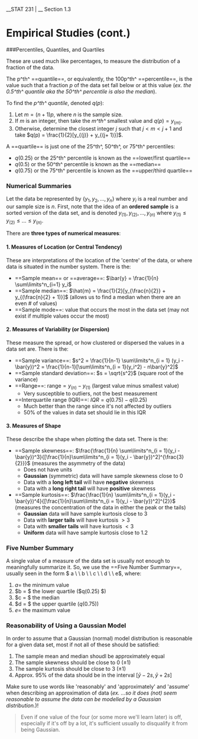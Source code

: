 __STAT 231 | __ Section 1.3

# Empirical Studies (cont.)

###Percentiles, Quantiles, and Quartiles

These are used much like percentages, to measure the distribution of a fraction of the data.

The p^th^ ==quantile==, or equivalently, the 100p^th^ ==percentile==, is the value such that a fraction $p$ of the data set fall below or at this value (_ex. the 0.5^th^ quantile aka the 50^th^ percentile is also the median_).

To find the *p^th^ quantile*, denoted $q(p)$:

1. Let $m = (n + 1)p$, where $n$ is the sample size.
2. If $m$ is an integer, then take the _m^th^_ smallest value and $q(p) = y_{(m)}$.
3. Otherwise, determine the closest integer $j$ such that $j \lt m \lt j + 1$ and take $q(p) = \frac{1}{2}[y_{(j)} + y_{(j+ 1)}]$.

A ==quartile== is just one of the 25^th^, 50^th^, or 75^th^ percentiles:

- $q(0.25)$ or the 25^th^ percentile is known as the ==lower/first quartile==
- $q(0.5)$ or the 50^th^ percentile is known as the ==median==
- $q(0.75)$ or the 75^th^ percentile is known as the ==upper/third quartile==

### Numerical Summaries

Let the data be represented by $\{y_1, y_2, ..., y_n\}$ where $y_i$ is a real number and our sample size is $n$. First, note that the idea of an __ordered sample__ is a sorted version of the data set, and is denoted $y_{(1)}, y_{(2)},...,y_{(n)}$ where $y_{(1)} \leq y_{(2)} \leq ... \leq y_{(n)}$. 

There are **three types of numerical measures**:

#### 1. Measures of Location (or Central Tendency)

These are interpretations of the location of the 'centre' of the data, or where data is situated in the number system. There is the:

- ==Sample mean== or ==average==: $\bar{y} = \frac{1}{n} \sum\limits^n_{i=1} y_i$
- ==Sample median==: $\hat{m} = \frac{1}{2}[y_{\frac{n}{2}} + y_{(\frac{n}{2} + 1)}]$ (allows us to find a median when there are an even # of values) 
- ==Sample mode==: value that occurs the most in the data set (may not exist if multiple values occur the most)

#### 2. Measures of Variability (or Dispersion)

These measure the spread, or how clustered or dispersed the values in a data set are. There is the:

- ==Sample variance==: $s^2 = \frac{1}{n-1} \sum\limits^n_{i = 1} (y_i - \bar{y})^2 = \frac{1}{n-1}[\sum\limits^n_{i = 1}(y_i^2) - n\bar{y}^2]$
- ==Sample standard deviation==: $s = \sqrt{s^2}$ (square root of the variance)
- ==Range==: $\text{range} = y_{(n)} - y_{(1)}$ (largest value minus smallest value)
  - Very susceptible to outliers, not the best measurement
- ==Interquartile range (IQR)==: $IQR = q(0.75) - q(0.25)$
  - Much better than the range since it's not affected by outliers
  - 50% of the values in data set should lie in this IQR

#### 3. Measures of Shape

These describe the shape when plotting the data set. There is the:

- ==Sample skewness==: $\frac{\frac{1}{n} \sum\limits^n_{i = 1}(y_i - \bar{y})^3}{[\frac{1}{n}\sum\limits^n_{i = 1}(y_i - \bar{y})^2]^{\frac{3}{2}}}$ (measures the asymmetry of the data)
  - Does not have units
  - **Gaussian** (symmetric) data will have sample skewness close to 0
  - Data with a **long left tail** will have **negative** skewness
  - Data with a **long right tail** will have **positive** skewness
- ==Sample kurtosis==: $\frac{\frac{1}{n} \sum\limits^n_{i = 1}(y_i - \bar{y})^4}{[\frac{1}{n}\sum\limits^n_{i = 1}(y_i - \bar{y})^2]^{2}}$ (measures the concentration of the data in either the peak or the tails) 
  - **Gaussian** data will have sample kurtosis close to 3
  - Data with **larger tails**  will have kurtosis $\gt 3$
  - Data with **smaller tails** will have kurtosis $\lt 3$
  - **Uniform** data will have sample kurtosis close to 1.2



### Five Number Summary

A single value of a measure of the data set is usually not enough to meaningfully summarize it. So, we use the ==Five Number Summary==, usually seen in the form $ a \ \ b \ \ c \ \ d \ \ e$, where:

1. $a =$ the minimum value
2. $b = $ the lower quartile ($q(0.25) $)
3. $c = $ the median 
4. $d = $ the upper quartile ($q(0.75)$)
5. $e =$ the maximum value 



### Reasonability of Using a Gaussian Model

In order to assume that a Gaussian (normal) model distribution is reasonable for a given data set, most if not all of these should be satisfied:

1. The sample mean and median shoudl be approximately equal
2. The sample skewness should be close to 0 ($\pm 1$)
3. The sample kurtosis should be close to 3 ($\pm 1$)
4. Approx. 95% of the data should be in the interval $[\bar{y} - 2s, \bar{y} + 2s]$

Make sure to use words like 'reasonably' and 'approximately' and 'assume' when describing an approximation of data (_ex. ...so it does (not) seem reasonable to assume the data can be modelled by a Gaussian distribution._)!

> Even if one value of the four (or some more we'll learn later) is off, especially if it's off by a lot, it's sufficient usually to disqualify it from being Gaussian.